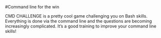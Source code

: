 #Command line for the win

CMD CHALLENGE is a pretty cool game challenging you on Bash skills. Everything is done via the command line and the questions are becoming increasingly complicated. It’s a good training to improve your command line skills!


